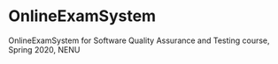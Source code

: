 # OnlineExamSystem
OnlineExamSystem for Software Quality Assurance and Testing course, Spring 2020, NENU 
